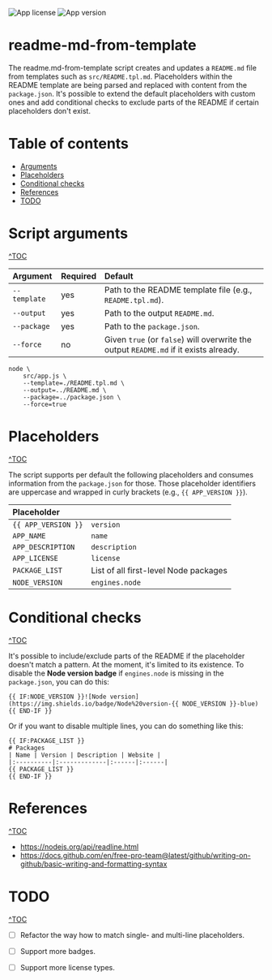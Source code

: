 ![App license](https://img.shields.io/github/license/Naereen/StrapDown.js.svg)
![App version](https://img.shields.io/badge/version-1.0.0-blue.svg)

# readme-md-from-template
The readme.md-from-template script creates and updates a `README.md` file from templates such as `src/README.tpl.md`. Placeholders within the README template are being parsed and replaced with content from the `package.json`. It's possible to extend the default placeholders with custom ones and add conditional checks to exclude parts of the README if certain placeholders don't exist.

# Table of contents
- [Arguments](#script-arguments)
- [Placeholders](#placeholders)
- [Conditional checks](#conditional-checks)
- [References](#references)
- [TODO](#todo)

# Script arguments
[^TOC](#table-of-contents)

| Argument | Required | Default |
|:----------|:-------------|:------|
| `--template` |  yes | Path to the README template file (e.g., `README.tpl.md`).  |
| `--output` | yes | Path to the output `README.md`.  |
| `--package` | yes | Path to the `package.json`. |
| `--force` | no | Given `true` (or `false`) will overwrite the output `README.md` if it exists already. |

```
node \
    src/app.js \
    --template=./README.tpl.md \
    --output=../README.md \
    --package=../package.json \
    --force=true
```
# Placeholders
[^TOC](#table-of-contents)

The script supports per default the following placeholders and consumes information from the `package.json` for those. Those placeholder identifiers are uppercase and wrapped in curly brackets (e.g., `{{ APP_VERSION }}`).

| Placeholder | |
|:----------|:------|
| `{{ APP_VERSION }}` | `version` |
| `APP_NAME` | `name` |
| `APP_DESCRIPTION` | `description` |
| `APP_LICENSE` | `license` |
| `PACKAGE_LIST` | List of all first-level Node packages |
| `NODE_VERSION` | `engines.node` |

# Conditional checks
[^TOC](#table-of-contents)

It's possible to include/exclude parts of the README if the placeholder doesn't match a pattern. At the moment, it's limited to its existence. To disable the **Node version badge** if `engines.node` is missing in the `package.json`, you can do this:
```
{{ IF:NODE_VERSION }}![Node version](https://img.shields.io/badge/Node%20version-{{ NODE_VERSION }}-blue){{ END-IF }}
```
Or if you want to disable multiple lines, you can do something like this:
```
{{ IF:PACKAGE_LIST }}
# Packages
| Name | Version | Description | Website |
|:----------|:-------------|:------|:------|
{{ PACKAGE_LIST }}
{{ END-IF }}
```

# References
[^TOC](#table-of-contents)

- https://nodejs.org/api/readline.html
- https://docs.github.com/en/free-pro-team@latest/github/writing-on-github/basic-writing-and-formatting-syntax

# TODO
[^TOC](#table-of-contents)

- [ ] Refactor the way how to match single- and multi-line placeholders.
- [ ] Support more badges.
- [ ] Support more license types.
 

